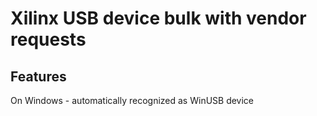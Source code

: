 # Xilinx USB device bulk with vendor requests

## Features
On Windows - automatically recognized as WinUSB device
